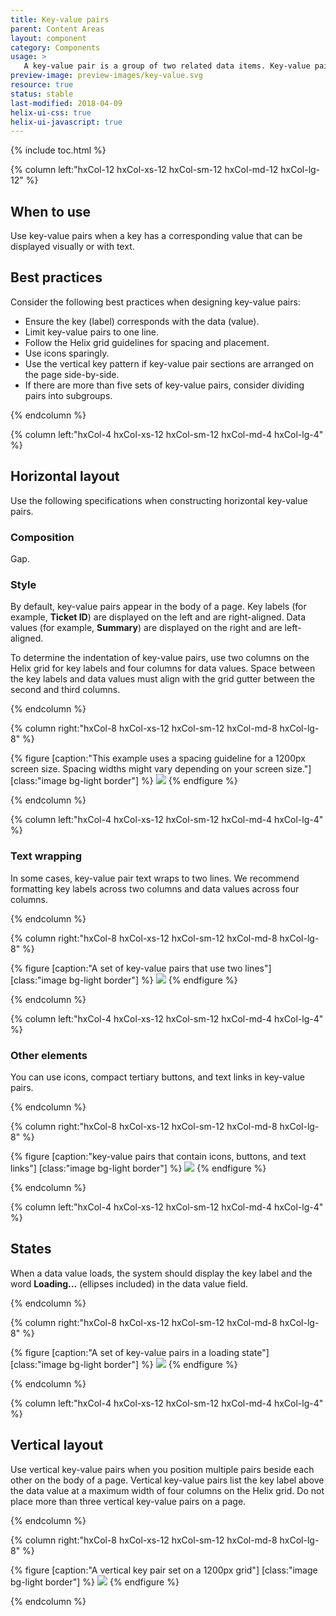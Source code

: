 ```yaml
---
title: Key-value pairs
parent: Content Areas
layout: component
category: Components
usage: >
   A key-value pair is a group of two related data items. Key-value pairs display a label (the key) with the corresponding data (the value). Color and alignment of key-value pairs allow the user to scan the page quickly for relevant data.
preview-image: preview-images/key-value.svg
resource: true
status: stable
last-modified: 2018-04-09
helix-ui-css: true
helix-ui-javascript: true
---
```


{% include toc.html %}

<section class="static-section" markdown="1">

<div class="hxRow" markdown="1">

{% column left:"hxCol-12 hxCol-xs-12 hxCol-sm-12 hxCol-md-12 hxCol-lg-12" %}

## When to use

Use key-value pairs when a key has a corresponding value that can be displayed visually or with text.

## Best practices

Consider the following best practices when designing key-value pairs:

- Ensure the key (label) corresponds with the data (value).
- Limit key-value pairs to one line.
- Follow the Helix grid guidelines for spacing and placement.
- Use icons sparingly.
- Use the vertical key pattern if key-value pair sections are arranged on the page side-by-side.
- If there are more than five sets of key-value pairs, consider dividing pairs into subgroups.

{% endcolumn %}

</div>

</section>

<section class="static-section" markdown="1">

<div class="hxRow" markdown="1">

{% column left:"hxCol-4 hxCol-xs-12 hxCol-sm-12 hxCol-md-4 hxCol-lg-4" %}

## Horizontal layout

Use the following specifications when constructing horizontal key-value pairs.

### Composition

Gap.

### Style

By default, key-value pairs appear in the body of a page. Key labels (for example, **Ticket ID**) are displayed on the left and are right-aligned. Data values (for example, **Summary**) are displayed on the right and are left-aligned.

To determine the indentation of key-value pairs, use two columns on the Helix grid for key labels and four columns for data values. Space between the key labels and data values must align with the grid gutter between the second and third columns.

{% endcolumn %}

{% column right:"hxCol-8 hxCol-xs-12 hxCol-sm-12 hxCol-md-8 hxCol-lg-8" %}

{% figure [caption:"This example uses a spacing guideline for a 1200px screen size. Spacing widths might vary depending on your screen size."] [class:"image bg-light border"] %}
![]({{site.url}}/assets/images/components/content-areas/key-pairs/keypairs-default-layout.svg)
{% endfigure %}

{% endcolumn %}

</div>

</section>

<section class="static-section" markdown="1">

<div class="hxRow" markdown="1">

{% column left:"hxCol-4 hxCol-xs-12 hxCol-sm-12 hxCol-md-4 hxCol-lg-4" %}

### Text wrapping

In some cases, key-value pair text wraps to two lines. We recommend formatting key labels across two columns and data values across four columns.

{% endcolumn %}

{% column right:"hxCol-8 hxCol-xs-12 hxCol-sm-12 hxCol-md-8 hxCol-lg-8" %}

{% figure [caption:"A set of key-value pairs that use two lines"] [class:"image bg-light border"] %}
![]({{site.url}}/assets/images/components/content-areas/key-pairs/keypairs-two-lines.svg)
{% endfigure %}

{% endcolumn %}

</div>

</section>

<section class="static-section" markdown="1">

<div class="hxRow" markdown="1">

{% column left:"hxCol-4 hxCol-xs-12 hxCol-sm-12 hxCol-md-4 hxCol-lg-4" %}

### Other elements

You can use icons, compact tertiary buttons, and text links in key-value pairs.

{% endcolumn %}

{% column right:"hxCol-8 hxCol-xs-12 hxCol-sm-12 hxCol-md-8 hxCol-lg-8" %}

{% figure [caption:"key-value pairs that contain icons, buttons, and text links"] [class:"image bg-light border"] %}
![]({{site.url}}/assets/images/components/content-areas/key-pairs/keypairs-other-elements.svg)
{% endfigure %}

{% endcolumn %}

</div>

</section>

<section class="static-section" markdown="1">

<div class="hxRow" markdown="1">

{% column left:"hxCol-4 hxCol-xs-12 hxCol-sm-12 hxCol-md-4 hxCol-lg-4" %}

## States

When a data value loads, the system should display the key label and the word **Loading...** (ellipses included) in the data value field.

{% endcolumn %}

{% column right:"hxCol-8 hxCol-xs-12 hxCol-sm-12 hxCol-md-8 hxCol-lg-8" %}

{% figure [caption:"A set of key-value pairs in a loading state"] [class:"image bg-light border"] %}
![]({{site.url}}/assets/images/components/content-areas/key-pairs/keypairs-loading-state.svg)
{% endfigure %}

{% endcolumn %}

</div>

</section>

<section class="static-section" markdown="1">

<div class="hxRow" markdown="1">

{% column left:"hxCol-4 hxCol-xs-12 hxCol-sm-12 hxCol-md-4 hxCol-lg-4" %}

## Vertical layout

Use vertical key-value pairs when you position multiple pairs beside each other on the body of a page. Vertical key-value pairs list the key label above the data value at a maximum width of four columns on the Helix grid. Do not place more than three vertical key-value pairs on a page.

{% endcolumn %}

{% column right:"hxCol-8 hxCol-xs-12 hxCol-sm-12 hxCol-md-8 hxCol-lg-8" %}

{% figure [caption:"A vertical key pair set on a 1200px grid"] [class:"image bg-light border"] %}
![]({{site.url}}/assets/images/components/content-areas/key-pairs/keypairs-vertical-keyvalue.svg)
{% endfigure %}

{% endcolumn %}

</div>

</section>
